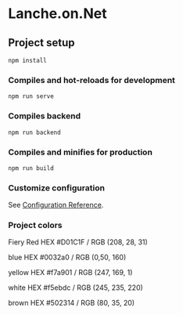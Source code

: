 # Lanche.on.Net

## Project setup
```
npm install
```

### Compiles and hot-reloads for development
```
npm run serve
```
### Compiles backend 
```
npm run backend
```

### Compiles and minifies for production
```
npm run build
```

### Customize configuration
See [Configuration Reference](https://cli.vuejs.org/config/).

### Project colors
Fiery Red
HEX #D01C1F / RGB (208, 28, 31) 

blue 
HEX #0032a0 / RGB (0,50, 160)

yellow
HEX #f7a901 / RGB (247, 169, 1) 

white
HEX #f5ebdc / RGB (245, 235, 220)

brown 
HEX #502314 / RGB (80, 35, 20)